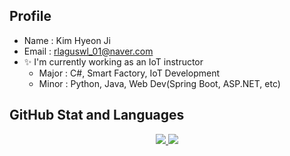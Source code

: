 ## Profile
- Name : Kim Hyeon Ji
- Email : rlaguswl_01@naver.com
- ✨ I'm currently working as an IoT instructor
  - Major : C#, Smart Factory, IoT Development
  - Minor : Python, Java, Web Dev(Spring Boot, ASP.NET, etc)

## GitHub Stat and Languages
<p align='center'>
  <a href="https://github.com/guswlrla">
    <img src="https://github-readme-stats.vercel.app/api?username=guswlrla&theme=merko&show_icons=true"/>
    <img src="https://github-readme-stats.vercel.app/api/top-langs/?username=guswlrla&theme=merko&layout=compact"/>
  </a>
</p>
